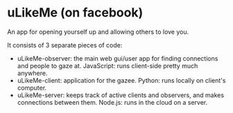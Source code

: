# uLikeMe (on facebook)
An app for opening yourself up and allowing others to love you.

It consists of 3 separate pieces of code:
- uLikeMe-observer: the main web gui/user app for finding connections and people to gaze at. JavaScript: runs client-side pretty much anywhere.
- uLikeMe-client: application for the gazee. Python: runs locally on client's computer.
- uLikeMe-server: keeps track of active clients and observers, and makes connections between them. Node.js: runs in the cloud on a server.
